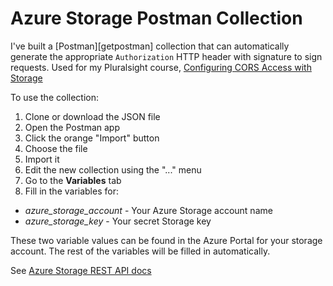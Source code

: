 # Azure Storage Postman Collection

I've built a [Postman][getpostman] collection that can automatically generate the appropriate `Authorization` HTTP header with signature to sign requests. Used for my Pluralsight course, [Configuring CORS Access with Storage](https://github.com/kamranayub/pluralsight-azure-cors-storage)

To use the collection:

1. Clone or download the JSON file
1. Open the Postman app
1. Click the orange "Import" button
1. Choose the file
1. Import it
1. Edit the new collection using the "..." menu
1. Go to the **Variables** tab
1. Fill in the variables for:
  - *azure_storage_account* - Your Azure Storage account name
  - *azure_storage_key* - Your secret Storage key

These two variable values can be found in the Azure Portal for your storage account. The rest of the variables will be filled in automatically.

See [Azure Storage REST API docs](https://docs.microsoft.com/en-us/rest/api/storageservices/)